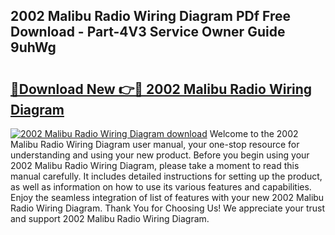 ## 2002 Malibu Radio Wiring Diagram PDf Free Download - Part-4V3 Service Owner Guide 9uhWg

# <h2><a href="http://dftzu9.blite.top/?on=2002+Malibu+Radio+Wiring+Diagram">🔗Download New 👉🔴 2002 Malibu Radio Wiring Diagram</a></h2>

[![2002 Malibu Radio Wiring Diagram download](https://i.imgur.com/lujVjoI.png)](http://dftzu9.blite.top/?on=2002+Malibu+Radio+Wiring+Diagram)
Welcome to the 2002 Malibu Radio Wiring Diagram user manual, your one-stop resource for understanding and using your new product. Before you begin using your 2002 Malibu Radio Wiring Diagram, please take a moment to read this manual carefully. It includes detailed instructions for setting up the product, as well as information on how to use its various features and capabilities. Enjoy the seamless integration of list of features with your new 2002 Malibu Radio Wiring Diagram. Thank You for Choosing Us! We appreciate your trust and support 2002 Malibu Radio Wiring Diagram.
